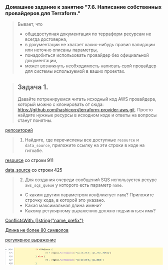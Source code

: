 ### Домашнее задание к занятию "7.6. Написание собственных провайдеров для Terraform."

> Бывает, что
>
> - общедоступная документация по терраформ ресурсам не всегда достоверна,
> - в документации не хватает каких-нибудь правил валидации или неточно описаны параметры,
> - понадобиться использовать провайдер без официальной документации,
> - может возникнуть необходимость написать свой провайдер для системы используемой в ваших проектах.

> ## Задача 1.
>
> Давайте потренируемся читать исходный код AWS провайдера, который можно с клонировать от сюда: https://github.com/hashicorp/terraform-provider-aws.git. Просто найдите нужные ресурсы в исходном коде и ответы на вопросы станут понятны.

[репозиторий](https://github.com/tsteplova/terraform-provider-aws)

> 1. Найдите, где перечислены все доступные `resource` и `data_source`, приложите ссылку на эти строки в коде на гитхабе.

[resource](https://github.com/tsteplova/terraform-provider-aws/blob/main/internal/provider/provider.go#L911-L2085)   со строки 911

[data_source](https://github.com/tsteplova/terraform-provider-aws/blob/main/internal/provider/provider.go#L425-L909)   со строки 425

> 2. Для создания очереди сообщений SQS используется ресурс `aws_sqs_queue` у которого есть параметр `name`.
>
> - С каким другим параметром конфликтует `name`? Приложите строчку кода, в которой это указано.
> - Какая максимальная длина имени?
> - Какому регулярному выражению должно подчиняться имя?

[ConflictsWith: []string{"name_prefix"}](https://github.com/tsteplova/terraform-provider-aws/blob/main/internal/service/sqs/queue.go#L87)

[Длина не более 80 символов](https://github.com/tsteplova/terraform-provider-aws/blob/main/internal/service/sqs/queue.go#L427)

[регулярное выражение](https://github.com/tsteplova/terraform-provider-aws/blob/main/internal/service/sqs/queue.go#L424-L428)

![Terraform_own_provider.png](https://github.com/tsteplova/devops-netology/blob/fix/Terraform_own_provider.png?raw=true)